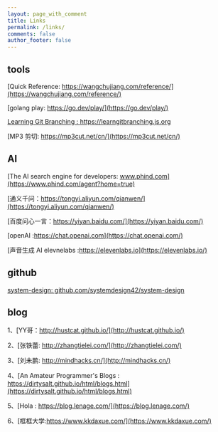```yaml
---
layout: page_with_comment
title: Links
permalink: /links/
comments: false
author_footer: false
---
```


## tools

[Quick Reference: https://wangchujiang.com/reference/](https://wangchujiang.com/reference/)

[golang play: https://go.dev/play/](https://go.dev/play/)

[Learning Git Branching : https://learngitbranching.js.org ](https://learngitbranching.js.org/?locale=zh_CN&NODEMO=)

[MP3 剪切: https://mp3cut.net/cn/](https://mp3cut.net/cn/)

## AI 

[The AI search engine for developers: www.phind.com](https://www.phind.com/agent?home=true)

[通义千问：https://tongyi.aliyun.com/qianwen/](https://tongyi.aliyun.com/qianwen/)

[百度问心一言：https://yiyan.baidu.com/](https://yiyan.baidu.com/)

[openAI :https://chat.openai.com](https://chat.openai.com/)

[声音生成 AI elevnelabs :https://elevenlabs.io](https://elevenlabs.io/)

## github  

[system-design: github.com/systemdesign42/system-design](github.com/systemdesign42/system-design)

## blog

1、[YY哥：http://hustcat.github.io/](http://hustcat.github.io/)

2、[张铁蕾: http://zhangtielei.com/](http://zhangtielei.com/)

3、[刘未鹏: http://mindhacks.cn/](http://mindhacks.cn/)

4、[An Amateur Programmer's Blogs : https://dirtysalt.github.io/html/blogs.html](https://dirtysalt.github.io/html/blogs.html)

5、[Hola : https://blog.lenage.com/](https://blog.lenage.com/)

6、[框框大学:https://www.kkdaxue.com/](https://www.kkdaxue.com/)

